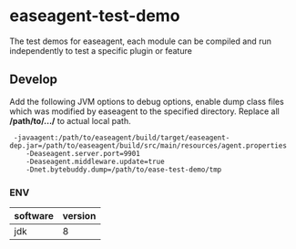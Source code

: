 # easeagent-test-demo

The test demos for easeagent, each module can be compiled and run independently to test a specific plugin or feature

## Develop

Add the following JVM options to debug options, enable dump class files which was modified by easeagent to the specified directory.
Replace all **/path/to/.../** to actual local path.

```
 -javaagent:/path/to/easeagent/build/target/easeagent-dep.jar=/path/to/easeagent/build/src/main/resources/agent.properties 
    -Deaseagent.server.port=9901
    -Deaseagent.middleware.update=true
    -Dnet.bytebuddy.dump=/path/to/ease-test-demo/tmp

```

### ENV
| software | version |
| -------- | ------- |
| jdk      | 8       |

